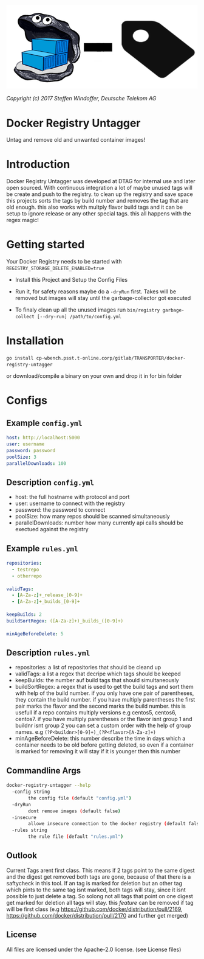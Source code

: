![](assets/logo.png)

*Copyright (c) 2017 Steffen Windoffer, Deutsche Telekom AG*

# Docker Registry Untagger
Untag and remove old and unwanted container images!

# Introduction
Docker Registry Untagger was developed at DTAG for internal use and later open sourced.
With continuous integration a lot of maybe unused tags will be create and push to the registry. to clean up the registry and save space this projects sorts the tags by build number and removes the tag that are old enough. this also works with multply flavor build tags and it can be setup to ignore release or any other special tags. this all happens with the regex magic!


# Getting started
Your Docker Registry needs to be started with `REGISTRY_STORAGE_DELETE_ENABLED=true`

* Install this Project and Setup the Config Files

* Run it, for safety reasons maybe do a `-dryRun` first. Takes will be removed but images will stay until the garbage-collector got executed

* To finaly clean up all the unused images run `bin/registry garbage-collect [--dry-run] /path/to/config.yml`

# Installation
`go install cp-wbench.psst.t-online.corp/gitlab/TRANSPORTER/docker-registry-untagger`

or download/compile a binary on your own and drop it in for bin folder

# Configs
## Example `config.yml`
```yml
host: http://localhost:5000
user: username
password: password
poolSize: 3
parallelDownloads: 100
```

## Description `config.yml`
* host: the full hostname with protocol and port
* user: username to connect with the registry
* password: the password to connect
* poolSize: how many repos should be scanned simultaneously
* parallelDownloads: number how many currently api calls should be exectued against the registry

## Example `rules.yml`
```yml
repositories:
  - testrepo
  - otherrepo

validTags:
  - [A-Za-z]+_release_[0-9]+
  - [A-Za-z]+_builds_[0-9]+

keepBuilds: 2
buildSortRegex: ([A-Za-z]+)_builds_([0-9]+)

minAgeBeforeDelete: 5
```

## Description `rules.yml`
* repositories: a list of repositories that should be cleand up
* validTags: a list a regex that decripe which tags should be keeped
* keepBuilds: the number auf build tags that should simultaneously
* buildSortRegex: a regex that is used to get the build tags and sort them with help of the build number. if you only have one pair of parentheses, they contain the build number. if you have multiply parentheses the first pair marks the flavor and the second marks the build number. this is usefull if a repo contains multiply versions e.g centos5, centos6, centos7. if you have multiply parentheses or the flavor isnt group 1 and buildnr isnt group 2 you can set a custom order with the help of group names. e.g `(?P<buildnr>[0-9]+)_(?P<flavor>[A-Za-z]+)`
* minAgeBeforeDelete: this number describe the time in days which a container needs to be old before getting deleted, so even if a container is marked for removing it will stay if it is younger then this number

## Commandline Args
```bash
docker-registry-untagger --help
  -config string
        the config file (default "config.yml")
  -dryRun
        dont remove images (default false)
  -insecure
        allowe insecure connection to the docker registry (default false)
  -rules string
        the rule file (default "rules.yml")
```

## Outlook
Current Tags arent first class. This means if 2 tags point to the same digest and the digest get removed both tags are gone, because of that there is a saftycheck in this tool. If an tag is marked for deletion but an other tag which pints to the same tag isnt marked, both tags will stay, since it isnt possible to just delete a tag. So solong not all tags that point on one digest get marked for deletion all tags will stay. this *feature* can be removed if tag will be first class (e.g https://github.com/docker/distribution/pull/2169, https://github.com/docker/distribution/pull/2170 and further get merged)

## License
All files are licensed under the Apache-2.0 license. (see License files)
